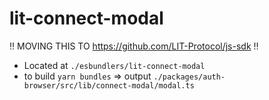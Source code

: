 # lit-connect-modal

‼️ MOVING THIS TO https://github.com/LIT-Protocol/js-sdk ‼️

- Located at `./esbundlers/lit-connect-modal`
- to build `yarn bundles` => output `./packages/auth-browser/src/lib/connect-modal/modal.ts`
